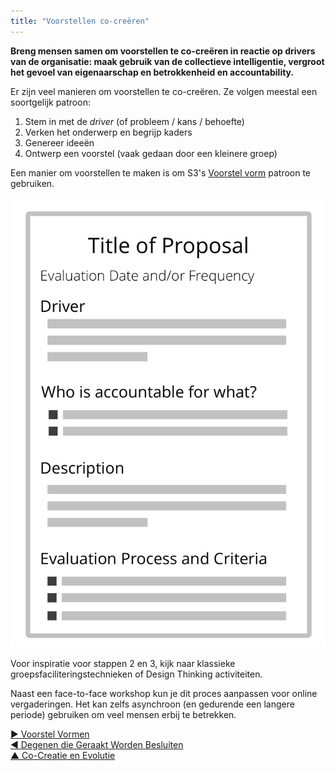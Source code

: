 ```yaml
---
title: "Voorstellen co-creëren"
---
```



**Breng mensen samen om voorstellen te co-creëren in reactie op drivers van de organisatie: maak gebruik van de collectieve intelligentie, vergroot het gevoel van eigenaarschap en betrokkenheid en accountability.**

Er zijn veel manieren om voorstellen te co-creëren. Ze volgen meestal een soortgelijk patroon:

1. Stem in met de <dfn data-info="Driver van de Organisatie: Een driver is het motief van een persoon of groep om te reageren op een specifieke situatie. Een driver is een **driver van de organisatie** als een reactie op deze driver de organisatie zou helpen om waarde te genereren, verspilling te elimineren of schade te voorkomen.">driver</dfn> (of probleem / kans / behoefte)
2. Verken het onderwerp en begrijp kaders
3. Genereer ideeën
4. Ontwerp een voorstel (vaak gedaan door een kleinere groep)

Een manier om voorstellen te maken is om S3's [Voorstel vorm](proposal-forming.html) patroon te gebruiken.

![Een format voor voorstellen](img/templates/proposal-template.png)

Voor inspiratie voor stappen 2 en 3, kijk naar klassieke groepsfaciliteringstechnieken of Design Thinking activiteiten.

Naast een face-to-face workshop kun je dit proces aanpassen voor online vergaderingen. Het kan zelfs asynchroon (en gedurende een langere periode) gebruiken om veel mensen erbij te betrekken.

[&#9654; Voorstel Vormen](proposal-forming.html)<br/>[&#9664; Degenen die Geraakt Worden Besluiten](those-affected-decide.html)<br/>[&#9650; Co-Creatie en Evolutie](co-creation-and-evolution.html)

